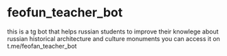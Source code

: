 # feofun_teacher_bot
this is a tg bot that helps russian students to improve their knowlege about russian historical architecture and culture monuments
you can access it on t.me/feofan_teacher_bot